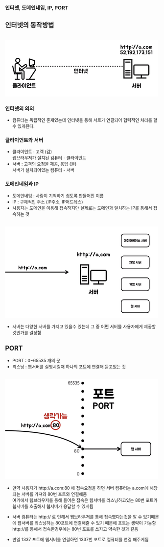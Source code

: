 ### 인터넷, 도메인네임, IP, PORT

## 인터넷의 동작방법
<br/>![컴퓨터](img/node01.png)<br/>
### 인터넷의 의의
- 컴퓨터는 독립적인 존재였는데 인터넷을 통해 서로가 연결되어 협력적인 처리를 할 수 있게된다.


### 클라이언트와 서버
- 클라이언트 : 고객 (갑)<br/>웹브라우저가 설치된 컴퓨터 - 클라이언트
- 서버 : 고객의 요청을 제공, 응답 (을)<br/>서버가 설치되어있는 컴퓨터 - 서버


### 도메인네임과 IP
- 도메인네임 : 사람이 기억하기 쉽도록 만들어진 이름
- IP : 구체적인 주소 (IP주소, IP어드레스)
- 사용자는 도메인을 이용해 접속하지만 실제로는 도메인과 일치하는 IP를 통해서 접속하는 것


<br/>![서버](img/node02.png)
- 서버는 다양한 서버를 가지고 있을수 있는데 그 중 어떤 서버를 사용자에게 제공할 것인가를 결정함


## PORT
- PORT : 0~65535 개의 문
- 리스닝 : 웹서버를 실행시킬때 하나의 포트에 연결해 듣고있는 것 

<br/>![포트](img/node03.png)<br/>

- 만약 사용자가 http\://a.com:80 에 접속요청을 하면 서버 컴퓨터는 a.com에 해당되는 서버를 가져와 80번 포트와 연결해줌<br/>여기에서 웹브라우저를 통해 들어온 접속은 웹서버를 리스닝하고있는 80번 포트가 웹서버를 호출해서 웹서버가 응답할 수 있게됨

- 서버 컴퓨터는 http:// 로 인해서 웹브라우저를 통해 접속했다는것을 알 수 있기때문에 웹서버를 리스닝하는 80포트에 연결해줄 수 있기 때문에 포트는 생략이 가능함<br/>http\://를 통해서 접속한경우에는 80번 포트를 쓰자고 약속한 것과 같음

- 만일 1337 포트에 웹서버를 연결하면 1337번 포트로 컴퓨터를 연결 해주게됨

